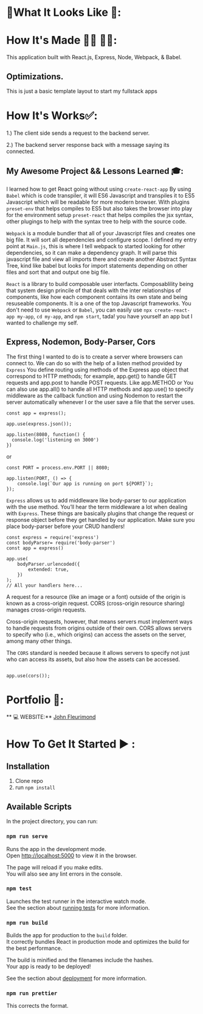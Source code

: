 # :checkered_flag:What It Looks Like :checkered_flag:: 

# How It's Made :nut_and_bolt:🔨 :hammer::wrench::
 This application built with React.js, Express, Node, Webpack, & Babel.

## Optimizations.
This is just a basic template layout to start my fullstack apps


 # How It's Works:white_check_mark::
1.) The client side sends a request to the backend server.

2.) The backend server response back with a message saying its connected.

## My Awesome Project && Lessons Learned :mortar_board::

I learned how to get React going without using `create-react-app` By using `Babel` which is code transpiler, it will ES6 Javascript and transpiles it to ES5 Javascript which will be readable for more modern browser. With plugins `preset-env` that helps compiles to ES5 but also takes the browser into play for the environment setup  `preset-react` that helps compiles the jsx syntax, other plugings to help with the syntax tree to help with the source code. 

`Webpack` is a module bundler that all of your Javascript files and creates one big file. It will sort all dependencies and configure scope. I defined my entry point at `Main.js`, this is where I tell webpack to started looking for other dependencies, so it can make a dependency graph. It will parse this javascript file and view all imports there and create another Abstract Syntax Tree, kind like babel but looks for import statements depending on other files and sort that and output one big file.

`React` is a library to build composable user interfacts. Composablility being that system design princile of that deals with the inter relationships of components, like how each component contains its own state and being resuseable components. It is a one of the top Javascript frameworks. You don't need to use `Webpack` or `Babel`, you can easily use `npx create-react-app my-app`, `cd my-app`, and `npm start`, tada! you have yourself an app but I wanted to challenge my self.

## Express, Nodemon, Body-Parser, Cors

The first thing I wanted to do is to create a server where browsers can connect to. We can do so with the help of a listen method provided by `Express` You define routing using methods of the Express app object that correspond to HTTP methods; for example, app.get() to handle GET requests and app.post to handle POST requests. Like app.METHOD or You can also use app.all() to handle all HTTP methods and app.use() to specify middleware as the callback function and using Nodemon to restart the server automatically whenever I or the user save a file that the server uses.

```const express = require('express');
const app = express();

app.use(express.json());
```

```//------
app.listen(8080, function() {
  console.log('listening on 3000')
})
```
or 

```//------
const PORT = process.env.PORT || 8080;

app.listen(PORT, () => {
    console.log(`Our app is running on port ${PORT}`);
});
```

`Express` allows us to add middleware like body-parser to our application with the use method. You’ll hear the term middleware a lot when dealing with `Express`. These things are basically plugins that change the request or response object before they get handled by our application. Make sure you place body-parser before your CRUD handlers!

```//------
const express = require('express')
const bodyParser= require('body-parser')
const app = express()

app.use(
    bodyParser.urlencoded({
        extended: true,
    })
);
// All your handlers here...
```
A request for a resource (like an image or a font) outside of the origin is known as a cross-origin request. CORS (cross-origin resource sharing) manages cross-origin requests.

Cross-origin requests, however, that means servers must implement ways to handle requests from origins outside of their own. CORS allows servers to specify who (i.e., which origins) can access the assets on the server, among many other things.

The `CORS` standard is needed because it allows servers to specify not just who can access its assets, but also how the assets can be accessed.

```const cors = require('cors');

app.use(cors());
```


# Portfolio :open_file_folder::

** :computer:   WEBSITE:** [John Fleurimond](http://johnfleurimond.com)

# How To Get It Started :arrow_forward: :

## Installation

1. Clone repo
2. run `npm install`

## Available Scripts

In the project directory, you can run:

### `npm run serve`

Runs the app in the development mode.<br>
Open [http://localhost:5000](http://localhost:5000) to view it in the browser.

The page will reload if you make edits.<br>
You will also see any lint errors in the console.

### `npm test`

Launches the test runner in the interactive watch mode.<br>
See the section about [running tests](#running-tests) for more information.

### `npm run build`

Builds the app for production to the `build` folder.<br>
It correctly bundles React in production mode and optimizes the build for the best performance.

The build is minified and the filenames include the hashes.<br>
Your app is ready to be deployed!

See the section about [deployment](#deployment) for more information.
### `npm run prettier`
This corrects the format.
